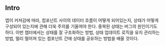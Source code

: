 ## Intro

앱이 커져감에 따라, 컴포넌트 사이의 데이터 흐름이 어떻게 되어있는지, 상태가 어떻게 구성되어 있는지에 관해 더욱 주의를 기울여야 한다. 중복된 상태는 버그의 원인이기도 하다. 이번 챕터에서는 상태를 잘 구조화하는 방법, 상태 업데이트 로직을 유지 관리하는 방법, 멀리 떨어져 있는 컴포넌트 간에 상태를 공유하는 방법을 배울 것이다.
